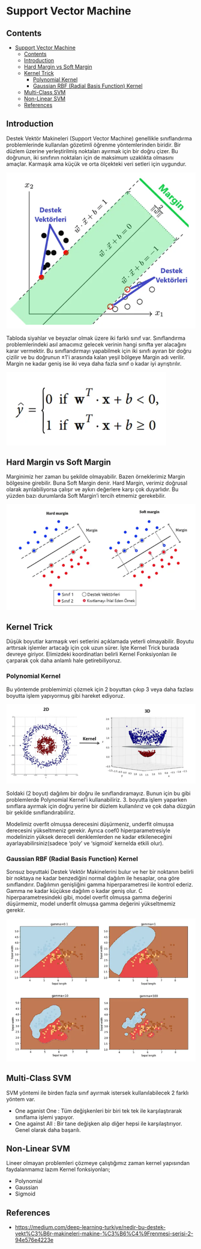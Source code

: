 # Support Vector Machine

## Contents
- [Support Vector Machine](#support-vector-machine)
  - [Contents](#contents)
  - [Introduction](#introduction)
  - [Hard Margin vs Soft Margin](#hard-margin-vs-soft-margin)
  - [Kernel Trick](#kernel-trick)
    - [Polynomial Kernel](#polynomial-kernel)
    - [Gaussian RBF (Radial Basis Function) Kernel](#gaussian-rbf-radial-basis-function-kernel)
  - [Multi-Class  SVM](#multi-class--svm)
  - [Non-Linear SVM](#non-linear-svm)
  - [References](#references)

## Introduction

Destek Vektör Makineleri (Support Vector Machine) genellikle sınıflandırma problemlerinde kullanılan gözetimli öğrenme yöntemlerinden biridir. Bir düzlem üzerine yerleştirilmiş noktaları ayırmak için bir doğru çizer. Bu doğrunun, iki sınıfının noktaları için de maksimum uzaklıkta olmasını amaçlar. Karmaşık ama küçük ve orta ölçekteki veri setleri için uygundur.

![](photo/1.PNG)

Tabloda siyahlar ve beyazlar olmak üzere iki farklı sınıf var. Sınıflandırma problemlerindeki asıl amacımız gelecek verinin hangi sınıfta yer alacağını karar vermektir. Bu sınıflandırmayı yapabilmek için iki sınıfı ayıran bir doğru çizilir ve bu doğrunun ±1'i arasında kalan yeşil bölgeye Margin adı verilir. Margin ne kadar geniş ise iki veya daha fazla sınıf o kadar iyi ayrıştırılır.

![](photo/2.PNG)

## Hard Margin vs Soft Margin

Marginimiz her zaman bu şekilde olmayabilir. Bazen örneklerimiz Margin bölgesine girebilir. Buna Soft Margin denir. Hard Margin, verimiz doğrusal olarak ayrılabiliyorsa çalışır ve aykırı değerlere karşı çok duyarlıdır. Bu yüzden bazı durumlarda Soft Margin’i tercih etmemiz gerekebilir.

![](photo/3.PNG)

## Kernel Trick

Düşük boyutlar karmaşık veri setlerini açıklamada yeterli olmayabilir. Boyutu arttırsak işlemler artacağı için çok uzun sürer. İşte Kernel Trick burada devreye giriyor. Elimizdeki koordinatları belirli Kernel Fonksiyonları ile çarparak çok daha anlamlı hale getirebiliyoruz.

### Polynomial Kernel

Bu yöntemde problemimizi çözmek için 2 boyuttan çıkıp 3 veya daha fazlası boyutta işlem yapıyormuş gibi hareket ediyoruz.

![](photo/4.PNG)

Soldaki (2 boyut) dağılımı bir doğru ile sınıflandıramayız. Bunun için bu gibi problemlerde Polynomial Kernel’i kullanabiliriz. 3. boyutta işlem yaparken sınıflara ayırmak için doğru yerine bir düzlem kullanılırız ve çok daha düzgün bir şekilde sınıflandırabiliriz.

Modelimiz overfit olmuşsa derecesini düşürmeniz, underfit olmuşsa derecesini yükseltmeniz gerekir. Ayrıca coef0 hiperparametresiyle modelinizin yüksek dereceli denklemlerden ne kadar etkileneceğini ayarlayabilirsiniz(sadece ‘poly’ ve ‘sigmoid’ kernelda etkili olur).

### Gaussian RBF (Radial Basis Function) Kernel

Sonsuz boyuttaki Destek Vektör Makinelerini bulur ve her bir noktanın belirli bir noktaya ne kadar benzediğini normal dağılım ile hesaplar, ona göre sınıflandırır. Dağılımın genişliğini gamma hiperparametresi ile kontrol ederiz. Gamma ne kadar küçükse dağılım o kadar geniş olur. C hiperparametresindeki gibi, model overfit olmuşsa gamma değerini düşürmemiz, model underfit olmuşsa gamma değerini yükseltmemiz gerekir.

![](photo/5.PNG)


## Multi-Class  SVM

SVM yöntemi ile birden fazla sınıf ayırmak istersek kullanılabilecek 2 farklı yöntem var.
  - One aganist One : Tüm değişkenleri bir biri tek tek ile karşılaştırarak sınıflama işlemi yapıyor.
  - One against All : Bir tane değişken alıp diğer hepsi ile karşılaştırıyor. Genel olarak daha başarılı.

## Non-Linear SVM

Lineer olmayan problemleri çözmeye çalıştığımız zaman kernel yapısından faydalanmamız lazım
Kernel fonksiyonları;
  - Polynomial
  - Gaussian
  - Sigmoid


## References

* https://medium.com/deep-learning-turkiye/nedir-bu-destek-vekt%C3%B6r-makineleri-makine-%C3%B6%C4%9Frenmesi-serisi-2-94e576e4223e